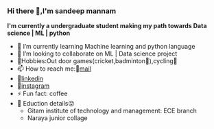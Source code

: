 ### Hi there 👋,I'm sandeep mannam 
**I'm currently a undergraduate student making my path towards Data science | ML | python**

- 🌱 I’m currently learning Machine learning and python language
- 👯 I’m looking to collaborate on ML | Data science project
- :tennis:Hobbies:Out door games(cricket,badminton:tennis:),cycling:bicyclist:
- 📫 How to reach me::round_pushpin:[mail](121810404007@gitam.in)  
-    :round_pushpin:[linkedin](https://www.linkedin.com/in/sandeep-mannam-9b44571a0?lipi=urn%3Ali%3Apage%3Ad_flagship3_profile_view_base_contact_details%3BKl8b66QbS2iCcT8VNVxZSw%3D%3D)
-    :round_pushpin:[instagram](sandeep_chowdary___)
- ⚡ Fun fact: coffee
- :bank: Eduction details:stuck_out_tongue:<ul><li>Gitam institute of technology and management:  ECE branch</li><li> Naraya junior collage</li></ul>
